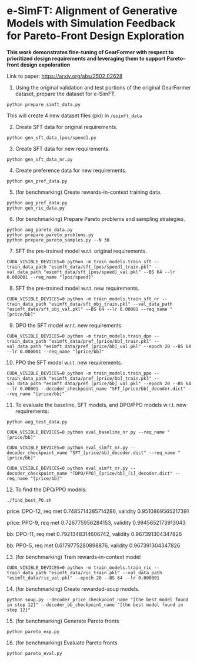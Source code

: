 # e-SimFT: Alignment of Generative Models with Simulation Feedback for Pareto-Front Design Exploration

**This work demonstrates fine-tuning of GearFormer with respect to prioritized design requirements and leveraging them to support Pareto-front design expoloration**

Link to paper: https://arxiv.org/abs/2502.02628

1. Using the original validation and test portions of the original GearFormer dataset, prepare the dataset for e-SimFT.

```
python prepare_simft_data.py
```

This will create 4 new dataset files (pkl) in `/esimft_data`

2. Create SFT data for original requirements.

```
python gen_sft_data_[pos/speed].py
```

3. Create SFT data for new requirements.

```
python gen_sft_data_nr.py
```

4. Create preference data for new requirements.

```
python gen_pref_data.py
```

5. (for benchmarking) Create rewards-in-context training data.

```
python aug_pref_data.py
python gen_ric_data.py
```

6. (for benchmarking) Prepare Pareto problems and sampling strategies.

```
python aug_pareto_data.py
python prepare_pareto_problems.py
python prepare_pareto_samples.py --N 30
```

7. SFT the pre-trained model w.r.t. original requirements.

```
CUDA_VISIBLE_DEVICES=0 python -m train_models.train_sft --train_data_path "esimft_data/sft_[pos/speed]_train.pkl" --val_data_path "esimft_data/sft_[pos/speed]_val.pkl" --BS 64 --lr 0.000001 --req_name "[pos/speed]"
```

8. SFT the pre-trained model w.r.t. new requirements.

```
CUDA_VISIBLE_DEVICES=0 python -m train_models.train_sft_nr --train_data_path "esimft_data/sft_obj_train.pkl" --val_data_path "esimft_data/sft_obj_val.pkl" --BS 64 --lr 0.00001 --req_name "[price/bb]"
```


9. DPO the SFT model w.r.t. new requirements.

```
CUDA_VISIBLE_DEVICES=0 python -m train_models.train_dpo --train_data_path "esimft_data/pref_[price/bb]_train.pkl" --val_data_path "esimft_data/pref_[price/bb]_val.pkl" --epoch 20 --BS 64 --lr 0.000001 --req_name "[price/bb]"
```

10. PPO the SFT model w.r.t. new requirements.

```
CUDA_VISIBLE_DEVICES=0 python -m train_models.train_ppo --train_data_path "esimft_data/pref_[price/bb]_train.pkl" --val_data_path "esimft_data/pref_[price/bb]_val.pkl" --epoch 20 --BS 64 --lr 0.00001 --decoder_checkpoint_name "SFT_[price/bb]_decoder.dict" --req_name "[price/bb]"
```

11. To evaluate the baseline, SFT models, and DPO/PPO models w.r.t. new requirements:

```
python aug_test_data.py

CUDA_VISIBLE_DEVICES=0 python eval_baseline_nr.py --req_name "[price/bb]"

CUDA_VISIBLE_DEVICES=0 python eval_simft_nr.py --decoder_checkpoint_name "SFT_[price/bb]_decoder.dict" --req_name "[price/bb]"

CUDA_VISIBLE_DEVICES=0 python eval_simft_nr.py --decoder_checkpoint_name "[DPO/PPO]_[price/bb]_[i]_decoder.dict" --req_name "[price/bb]"
```

12. To find the DPO/PPO models:

```
./find_best_PO.sh
```

price: DPO-12, req met 0.7485714285714286, validity 0.9510869565217391

price: PPO-9, req met 0.726775956284153, validity 0.9945652173913043

bb: DPO-11, req met 0.7921348314606742, validity 0.967391304347826

bb: PPO-5, req met 0.6179775280898876, validity 0.967391304347826

13. (for benchmarking) Train rewards-in-context model

```
CUDA_VISIBLE_DEVICES=0 python -m train_models.train_ric --train_data_path "esimft_data/ric_train.pkl" --val_data_path "esimft_data/ric_val.pkl" --epoch 20 --BS 64 --lr 0.000001
```

14. (for benchmarking) Create rewarded-soup models. 

```
python soup.py --decoder_price_checkpoint_name "[the best model found in step 12]" --decoder_bb_checkpoint_name "[the best model found in step 12]"
```

15. (for benchmarking) Generate Pareto fronts

```
python pareto_exp.py
```

16. (for benchmarking) Evaluate Pareto fronts

```
python pareto_eval.py
```